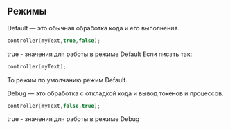 ## Режимы
Default — это обычная обработка кода и его выполнения.
```cpp
controller(myText,true,false);
```
true - значения для работы в режиме Default 
Если писать так:
```cpp
controller(myText);
```
То режим по умолчанию режим Default.

Debug — это обработка с откладкой кода и вывод токенов и процессов.
```cpp
controller(myText,false,true);
```
true - значения для работы в режиме Debug 
